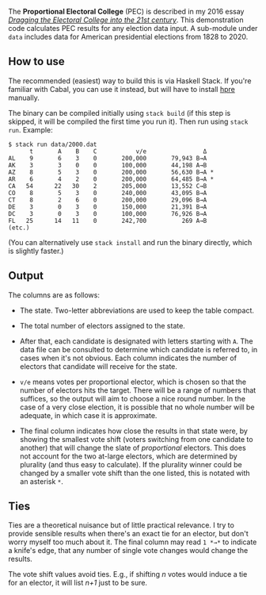 The **Proportional Electoral College** (PEC) is described in
my 2016 essay _[Dragging the Electoral College into the 21st
century](https://galen.xyz/electoral/)_.  This demonstration code
calculates PEC results for any election data input.  A sub-module
under `data` includes data for American presidential elections from
1828 to 2020.

##  How to use

The recommended (easiest) way to build this is via Haskell Stack.
If you're familiar with Cabal, you can use it instead, but will have
to install [hpre](https://github.com/galenhuntington/hpre) manually.

The binary can be compiled initially using `stack build` (if this
step is skipped, it will be compiled the first time you run it).
Then run using `stack run`.  Example:

```
$ stack run data/2000.dat
      t       A    B    C           v/e                Δ
AL    9       6    3    0       200,000       79,943 B→A
AK    3       3    0    0       100,000       44,198 A→B
AZ    8       5    3    0       200,000       56,630 B→A *
AR    6       4    2    0       200,000       64,485 B→A *
CA   54      22   30    2       205,000       13,552 C→B
CO    8       5    3    0       240,000       43,095 B→A
CT    8       2    6    0       200,000       29,096 B→A
DE    3       0    3    0       150,000       21,391 B→A
DC    3       0    3    0       100,000       76,926 B→A
FL   25      14   11    0       242,700          269 A→B
(etc.)
```

(You can alternatively use `stack install` and run the binary directly,
which is slightly faster.)

##  Output

The columns are as follows:

*  The state.  Two-letter abbreviations are used to keep the table
compact.

*  The total number of electors assigned to the state.

*  After that, each candidate is designated with letters starting with
`A`.  The data file can be consulted to determine which candidate is
referred to, in cases when it's not obvious.  Each column indicates
the number of electors that candidate will receive for the state.

*  `v/e` means votes per proportional elector, which is chosen so
that the number of electors hits the target.  There will be a range
of numbers that suffices, so the output will aim to choose a nice
round number.  In the case of a very close election, it is possible
that no whole number will be adequate, in which case it is approximate.

*  The final column indicates how close the results in that state
were, by showing the smallest vote shift (voters switching from one
candidate to another) that will change the slate of _proportional_
electors.  This does not account for the two at-large electors,
which are determined by plurality (and thus easy to calculate).
If the plurality winner could be changed by a smaller vote shift than
the one listed, this is notated with an asterisk `*`.

##  Ties

Ties are a theoretical nuisance but of little practical relevance.
I try to provide sensible results when there's an exact tie for an
elector, but don't worry myself too much about it.  The final column
may read `1 *→*` to indicate a knife's edge, that any number of
single vote changes would change the results.

The vote shift values avoid ties.  E.g., if shifting _n_ votes would
induce a tie for an elector, it will list _n+1_ just to be sure.

